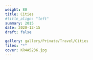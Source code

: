 ```yaml
---
weight: 80
title: Cities
#title_align: "left"
summary: 2015
date: 2020-12-15
draft: false

gallery: gallery/Private/Travel/Cities
files: "*"
cover: KR4A5236.jpg
---
```

